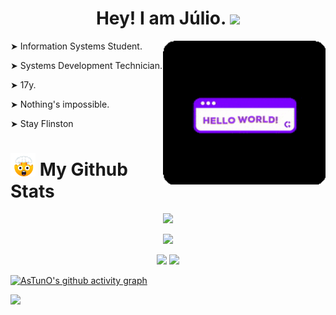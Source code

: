 <h1 align="center"> Hey! I am Júlio. <img src="https://raw.githubusercontent.com/iampavangandhi/iampavangandhi/master/gifs/Hi.gif" width="30px"> </h1>

<div> 
<img align="right" src="https://github.com/AsTunO/AsTunO/blob/main/GitGif/HelloGif.gif" width="260px">
  
  <p> ➤  Information Systems Student. </p>
  <p> ➤  Systems Development Technician. </p>     
  <p> ➤  17y. </p>    
  <p> ➤  Nothing's impossible. </p>     
  <p> ➤  Stay Flinston </p>    
  
</div>

<h1> <img src="https://github.com/AsTunO/AsTunO/blob/main/GitGif/emoji.gif" width="40px"> My Github Stats </h1>

<p align="center"> <img src="https://github-readme-streak-stats.herokuapp.com?user=AsTunO&theme=github-dark&date_format=M%20j%5B%2C%20Y%5D" /> </p>
<p align="center"> <img src="https://github-profile-summary-cards.vercel.app/api/cards/profile-details?username=AsTunO&theme=github_dark"/> </p>
<div align="center">
<img src="https://github-profile-summary-cards.vercel.app/api/cards/stats?username=AsTunO&theme=github_dark"/>
<img src="https://github-profile-summary-cards.vercel.app/api/cards/productive-time?username=AsTunO&theme=github_dark"/>
</div>

<p align="center"> 

[![AsTunO's github activity graph](https://activity-graph.herokuapp.com/graph?username=AsTunO&theme=gotham)](https://github.com/AsTunO/github-readme-activity-graph&theme=github)

</p>
<a href="https://github.com/404"><img src="https://user-images.githubusercontent.com/73097560/115834477-dbab4500-a447-11eb-908a-139a6edaec5c.gif"></a>
